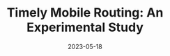 ---
title: "Timely Mobile Routing: An Experimental Study"
collection: publications
category: conferences
permalink: /publication/INFOCOM-AOI2023
excerpt: ''
date: 2023-05-18
venue: 'IEEE INFOCOM 2023 - IEEE Conference on Computer Communications Workshops (INFOCOM WKSHPS)'
slidesurl: 'http://vishakha-ramani.github.io/files/INFOCOM-AOI2023.pdf'
paperurl: 'https://ieeexplore.ieee.org/abstract/document/10226174'
# citation: 'Your Name, You. (2009). &quot;Paper Title Number 1.&quot; <i>Journal 1</i>. 1(1).'
---